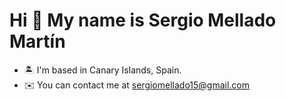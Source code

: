 Hi 👋 My name is Sergio Mellado Martín
==========================

* 🏝️  I'm based in Canary Islands, Spain.
* ✉️  You can contact me at [sergiomellado15@gmail.com](mailto:sergiomellado15@gmail.com)
